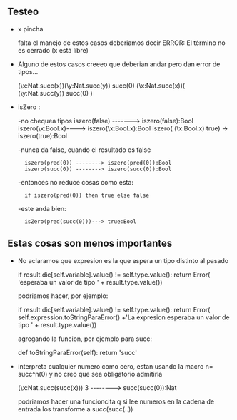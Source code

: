 Testeo
--------

* x  pincha

	falta el manejo de estos casos deberiamos decir ERROR: El término no es cerrado (x está libre)
	
	
* Alguno de estos casos creeeo que deberian andar pero dan error de tipos...

	(\x:Nat.succ(x))(\y:Nat.succ(y)) succ(0)
	(\x:Nat.succ(x))( (\y:Nat.succ(y)) succ(0) )


* isZero :

	-no chequea tipos
		iszero(false)   -------> iszero(false):Bool
		iszero(\x:Bool.x)----> iszero(\x:Bool.x):Bool
		iszero( (\x:Bool.x) true) -> iszero(true):Bool
		
	-nunca da false, cuando el resultado es false

		iszero(pred(0)) --------> iszero(pred(0)):Bool  
		iszero(succ(0)) --------> iszero(succ(0)):Bool 

	-entonces no reduce cosas como esta:
		
		if iszero(pred(0)) then true else false


	-este anda bien:   
		
		isZero(pred(succ(0)))---> true:Bool




Estas cosas son menos importantes
-----------------------------------	


* No aclaramos que expresion es la que espera un tipo distinto al pasado

	if result.dic[self.variable].value() != self.type.value():
						return Error( 'esperaba un valor de tipo ' + result.type.value())    
		

	podriamos hacer, por ejemplo:

	if result.dic[self.variable].value() != self.type.value():
						return Error( self.expression.toStringParaError() +'La expresion esperaba un valor de tipo ' + result.type.value())


	agregando la funcion, por ejemplo para succ:

	def toStringParaError(self):
			return 'succ' 
			
			
			
* interpreta cualquier numero como cero, estan usando la macro n= succ^n(0) y no creo que sea obligatorio admitirla

	(\x:Nat.succ(succ(x))) 3 --------> succ(succ(0)):Nat

  podriamos hacer una funcioncita q si lee numeros en la cadena de entrada
  los transforme a succ(succ(..))
